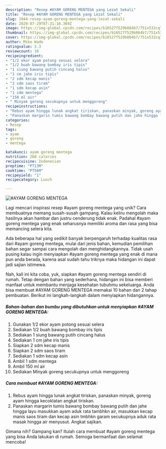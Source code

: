 ```yaml
---
description: "Resep #AYAM GORENG MENTEGA yang Lezat Sekali"
title: "Resep #AYAM GORENG MENTEGA yang Lezat Sekali"
slug: 1944-resep-ayam-goreng-mentega-yang-lezat-sekali
date: 2020-07-29T07:31:16.369Z
image: https://img-global.cpcdn.com/recipes/b16527f529b864b7/751x532cq70/ayam-goreng-mentega-foto-resep-utama.jpg
thumbnail: https://img-global.cpcdn.com/recipes/b16527f529b864b7/751x532cq70/ayam-goreng-mentega-foto-resep-utama.jpg
cover: https://img-global.cpcdn.com/recipes/b16527f529b864b7/751x532cq70/ayam-goreng-mentega-foto-resep-utama.jpg
author: Mike Wade
ratingvalue: 3.3
reviewcount: 10
recipeingredient:
- "1/2 ekor ayam potong sesuai selera"
- "1/2 buah bawang bombay iris tipis"
- "1 siung bawang putih cincang halus"
- "1 cm jahe iris tipis"
- "2 sdm kecap manis"
- "2 sdm saos tiram"
- "1 sdm kecap asin"
- "1 sdm mentega"
- "150 ml air"
- " Minyak goreng secukupnya untuk menggoreng"
recipeinstructions:
- "Rebus ayam hingga lunak angkat tiriskan, panaskan minyak, goreng ayam hingga kecoklatan angkat tiriskan."
- "Panaskan margarin tumis bawang bombay bawang putih dan jahe hingga layu masukkan ayam aduk rata tambhkn air, masukkan kecap manis saos tiram dan kecap asin tmbhkn garam secukupnya aduk rata masak hingga air menyusut. Angkat sajikan."
categories:
- Resep
tags:
- ayam
- goreng
- mentega

katakunci: ayam goreng mentega 
nutrition: 268 calories
recipecuisine: Indonesian
preptime: "PT13M"
cooktime: "PT56M"
recipeyield: "1"
recipecategory: Lunch

---
```



![#AYAM GORENG MENTEGA](https://img-global.cpcdn.com/recipes/b16527f529b864b7/751x532cq70/ayam-goreng-mentega-foto-resep-utama.jpg)

Lagi mencari inspirasi resep #ayam goreng mentega yang unik? Cara membuatnya memang susah-susah gampang. Kalau keliru mengolah maka hasilnya akan hambar dan justru cenderung tidak enak. Padahal #ayam goreng mentega yang enak seharusnya memiliki aroma dan rasa yang bisa memancing selera kita.



Ada beberapa hal yang sedikit banyak berpengaruh terhadap kualitas rasa dari #ayam goreng mentega, mulai dari jenis bahan, kemudian pemilihan bahan segar sampai cara mengolah dan menghidangkannya. Tidak usah pusing kalau ingin menyiapkan #ayam goreng mentega yang enak di mana pun anda berada, karena asal sudah tahu triknya maka hidangan ini dapat jadi sajian istimewa.


Nah, kali ini kita coba, yuk, siapkan #ayam goreng mentega sendiri di rumah. Tetap dengan bahan yang sederhana, hidangan ini bisa memberi manfaat untuk membantu menjaga kesehatan tubuhmu sekeluarga. Anda bisa membuat #AYAM GORENG MENTEGA memakai 10 bahan dan 2 tahap pembuatan. Berikut ini langkah-langkah dalam menyiapkan hidangannya.

<!--inarticleads1-->

##### Bahan-bahan dan bumbu yang dibutuhkan untuk menyiapkan #AYAM GORENG MENTEGA:

1. Gunakan 1/2 ekor ayam potong sesuai selera
1. Sediakan 1/2 buah bawang bombay iris tipis
1. Sediakan 1 siung bawang putih cincang halus
1. Sediakan 1 cm jahe iris tipis
1. Siapkan 2 sdm kecap manis
1. Siapkan 2 sdm saos tiram
1. Sediakan 1 sdm kecap asin
1. Ambil 1 sdm mentega
1. Ambil 150 ml air
1. Sediakan  Minyak goreng secukupnya untuk menggoreng




<!--inarticleads2-->

##### Cara membuat #AYAM GORENG MENTEGA:

1. Rebus ayam hingga lunak angkat tiriskan, panaskan minyak, goreng ayam hingga kecoklatan angkat tiriskan.
1. Panaskan margarin tumis bawang bombay bawang putih dan jahe hingga layu masukkan ayam aduk rata tambhkn air, masukkan kecap manis saos tiram dan kecap asin tmbhkn garam secukupnya aduk rata masak hingga air menyusut. Angkat sajikan.




Gimana nih? Gampang kan? Itulah cara membuat #ayam goreng mentega yang bisa Anda lakukan di rumah. Semoga bermanfaat dan selamat mencoba!
